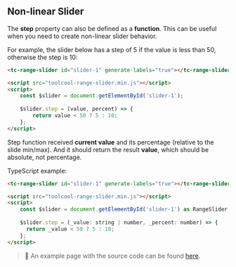 ## Non-linear Slider

<div data-examples="non-linear-step"></div>

The **step** property can also be defined as a **function**. This can be useful when you need to create non-linear slider behavior.

For example, the slider below has a step of 5 if the value is less than 50, otherwise the step is 10:

```html
<tc-range-slider id="slider-1" generate-labels="true"></tc-range-slider>

<script src="toolcool-range-slider.min.js"></script>
<script>
    const $slider = document.getElementById('slider-1');
    
    $slider.step = (value, percent) => {
        return value < 50 ? 5 : 10;
    };
</script>
```

<div class="my-12 flex flex-col items-center">
    <tc-range-slider
      id="slider-7"
      generate-labels="true"></tc-range-slider>
</div>

Step function received **current value** and its percentage (relative to the slide min/max). And it should return the result **value**, which should be absolute, not percentage.

TypeScript example:

```html
<tc-range-slider id="slider-1" generate-labels="true"></tc-range-slider>

<script src="toolcool-range-slider.min.js"></script>
<script>
    const $slider = document.getElementById('slider-1') as RangeSlider;
    
    $slider.step = (_value: string | number, _percent: number) => {
      return _value < 50 ? 5 : 10;
    };
</script>
```

> :pushpin: An example page with the source code can be found [here](https://github.com/mzusin/toolcool-range-slider/blob/main/examples/13-non-linear-step.html).
